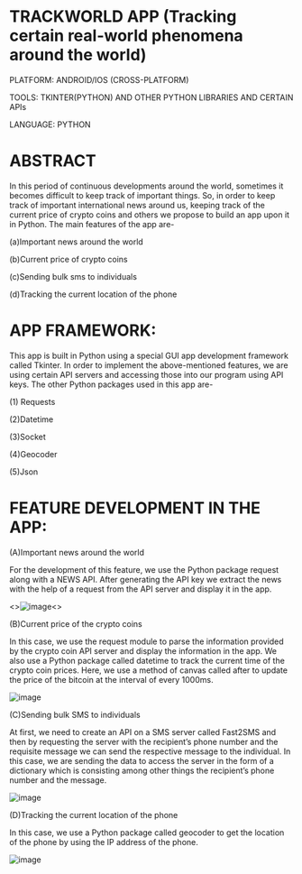 # TRACKWORLD APP (Tracking certain real-world phenomena around the world)

PLATFORM: ANDROID/IOS (CROSS-PLATFORM)

TOOLS: TKINTER(PYTHON) AND OTHER PYTHON LIBRARIES AND CERTAIN APIs

LANGUAGE: PYTHON

# ABSTRACT

In this period of continuous developments around the world, sometimes it becomes difficult to keep track of important things. So, in order to keep track of important international news around us, keeping track of the current price of crypto coins and others we propose to build an app upon it in Python. The main features of the app are-

(a)Important news around the world

(b)Current price of crypto coins

(c)Sending bulk sms to individuals

(d)Tracking the current location of the phone

# APP FRAMEWORK:

This app is built in Python using a special GUI app development framework called Tkinter. In order to implement the above-mentioned features, we are using certain API servers and accessing those into our program using API keys. The other Python packages used in this app are-

(1) Requests

(2)Datetime

(3)Socket

(4)Geocoder

(5)Json

# FEATURE DEVELOPMENT IN THE APP:

(A)Important news around the world

For the development of this feature, we use the Python package request along with a NEWS API. After generating the API key we extract the news with the help of a request from the API server and display it in the app.

<>![image](https://github.com/Unity333A/TrackWorld-App/assets/107807858/19674944-dd65-484e-8f25-817ea96ad196)<>


(B)Current price of the crypto coins

In this case, we use the request module to parse the information provided by the crypto coin API server and display the information in the app. We also use a Python package called datetime to track the current time of the crypto coin prices. Here, we use a method of canvas called after to update the price of the bitcoin at the interval of every 1000ms.

![image](https://github.com/Unity333A/TrackWorld-App/assets/107807858/d233ff4a-bd3b-4674-b7c0-cc241d922b17)


(C)Sending bulk SMS to individuals

At first, we need to create an API on a SMS server called Fast2SMS and then by requesting the server with the recipient’s phone number and the requisite message we can send the respective message to the individual. In this case, we are sending the data to access the server in the form of a dictionary which is consisting among other things the recipient’s phone number and the message.

![image](https://github.com/Unity333A/TrackWorld-App/assets/107807858/9f5567a9-1921-4e79-96ca-061eebf0655f)

(D)Tracking the current location of the phone

In this case, we use a Python package called geocoder to get the location of the phone by using the IP address of the phone.

![image](https://github.com/Unity333A/TrackWorld-App/assets/107807858/fc322e31-5460-419a-969c-661e56ba7e28)
